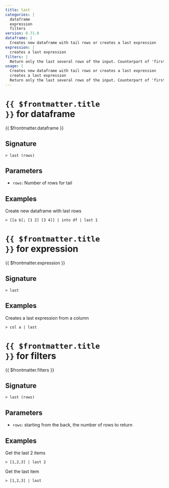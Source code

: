 ```yaml
---
title: last
categories: |
  dataframe
  expression
  filters
version: 0.71.0
dataframe: |
  Creates new dataframe with tail rows or creates a last expression
expression: |
  creates a last expression
filters: |
  Return only the last several rows of the input. Counterpart of 'first'. Opposite of 'drop'.
usage: |
  Creates new dataframe with tail rows or creates a last expression
  creates a last expression
  Return only the last several rows of the input. Counterpart of 'first'. Opposite of 'drop'.
---
```


# <code>{{ $frontmatter.title }}</code> for dataframe

<div class='command-title'>{{ $frontmatter.dataframe }}</div>

## Signature

```> last (rows)```

## Parameters

 -  `rows`: Number of rows for tail

## Examples

Create new dataframe with last rows
```shell
> [[a b]; [1 2] [3 4]] | into df | last 1
```

# <code>{{ $frontmatter.title }}</code> for expression

<div class='command-title'>{{ $frontmatter.expression }}</div>

## Signature

```> last ```

## Examples

Creates a last expression from a column
```shell
> col a | last
```

# <code>{{ $frontmatter.title }}</code> for filters

<div class='command-title'>{{ $frontmatter.filters }}</div>

## Signature

```> last (rows)```

## Parameters

 -  `rows`: starting from the back, the number of rows to return

## Examples

Get the last 2 items
```shell
> [1,2,3] | last 2
```

Get the last item
```shell
> [1,2,3] | last
```
